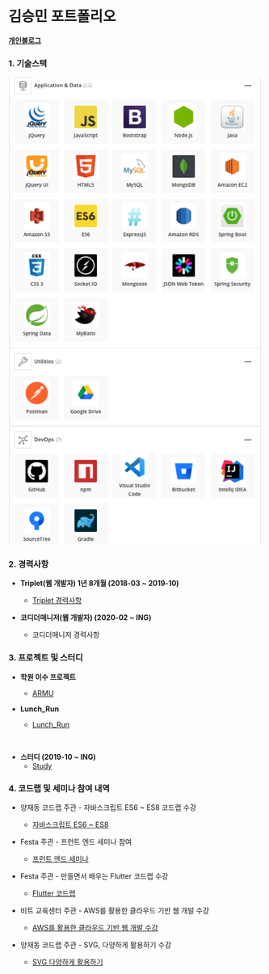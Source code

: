 # 김승민 포트폴리오

**[개인블로그](https://k0102575.github.io/)**

### 1. 기술스택

<img src="https://github.com/k0102575/portfolio/blob/master/img/career/stack.png" width="500">

### 2. 경력사항

- **Triplet(웹 개발자) 1년 8개월 (2018-03 ~ 2019-10)**
   * [Triplet 경력사항](https://github.com/k0102575/portfolio/blob/master/md/career/triplet.md)
  
- **코디더매니저(웹 개발자) (2020-02 ~ ING)**
   * 코디더매니저 경력사항

### 3. 프로젝트 및 스터디

- **학원 이수 프로젝트**
   * [ARMU](https://github.com/k0102575/ARMU)
 
- **Lunch_Run**
   * [Lunch_Run](https://github.com/k0102575/Lunch_Run_Server)
<br>

- **스터디 (2019-10 ~ ING)**
   * [Study](https://github.com/WANZARGEN/rare-idiots/issues?utf8=%E2%9C%93&q=)

### 4. 코드랩 및 세미나 참여 내역
   * 양재동 코드랩 주관 - 자바스크립트 ES6 ~ ES8 코드랩 수강
      * [자바스크립트 ES6 ~ ES8](https://github.com/k0102575/portfolio/blob/master/md/activity/js.md)

   * Festa 주관 - 프런트 엔드 세미나 참여
      * [프런트 엔드 세미나](https://github.com/k0102575/portfolio/blob/master/md/activity/frontend.md)

   * Festa 주관 - 만들면서 배우는 Flutter 코드랩 수강
      * [Flutter 코드랩](https://github.com/k0102575/portfolio/blob/master/md/activity/flutter.md)

   * 비트 교육센터 주관 - AWS를 활용한 클라우드 기반 웹 개발 수강
      * [AWS를 활용한 클라우드 기반 웹 개발 수강](https://github.com/k0102575/portfolio/blob/master/md/activity/aws.md)

   * 양재동 코드랩 주관 - SVG, 다양하게 활용하기 수강
      * [SVG 다양하게 활용하기](https://github.com/k0102575/portfolio/blob/master/md/activity/svg.md)


   <!-- * 자사홈페이지 리뉴얼 (2018-04 ~ 2018-05)
      * [자사홈페이지 리뉴얼](https://github.com/k0102575/portfolio/blob/master/md/career/triplllet.md)

   * 비트코인 결제 서비스 웹 사이트 개발 (2018-06 ~ 2018-07)
      * [비트코인 결제 서비스 웹 사이트 개발](https://github.com/k0102575/portfolio/blob/master/md/career/nupay.md)

   * 부동산 자산관리 회사 내부 관리 사이트 개발 (2018-08 ~ 2019-01)
      * [부동산 자산관리 회사 내부 관리 시스템 개발](https://github.com/k0102575/portfolio/blob/master/md/career/starmate.md)

   * 자사 IOT 솔루션 웹 개발 1차 (2019-02 ~ 2019-03)
      * [자사 IOT 솔루션 웹 개발 1차](https://github.com/k0102575/portfolio/blob/master/md/career/cotton.md)

   * 부동산 자산관리 공인중개사용 사이트 개발 (2019-04 ~ 2019-06)
      * [부동산 자산관리 회사 공인중개사용 사이트 개발](https://github.com/k0102575/portfolio/blob/master/md/career/mylead.md)

   * 부동산 중개 사이트 리뉴얼 (2019-07 ~ 2019-08)
      * [부동산 중개 사이트 리뉴얼](https://github.com/k0102575/portfolio/blob/master/md/career/republiq.md)

   * 자사 IOT 솔루션 웹 개발 2차 (2019-09 ~ 2019-10)
      * [자사 IOT 솔루션 웹 개발](https://github.com/k0102575/portfolio/blob/master/md/career/ozo.md) -->